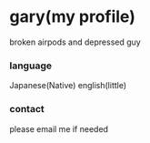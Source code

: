 # gary(my profile)
broken airpods and depressed guy
### language
Japanese(Native)
english(little)
### contact
please email me if needed
